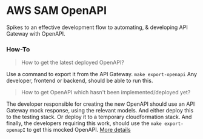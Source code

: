 # AWS SAM OpenAPI

Spikes to an effective development flow to automating, & developing API Gateway with OpenAPI.

### How-To
> How to get the latest deployed OpenAPI?   
 
Use a command to export it from the API Gateway. `make export-openapi` Any developer, frontend or backend, should be able to run this.

> How to get OpenAPI which hasn't been implemented/deployed yet?
 
The developer responsible for creating the new OpenAPI should use an API Gateway mock response, using the relevant models.
And either deploy this to the testing stack. 
Or deploy it to a temporary cloudformation stack.
And finally, the developers requiring this work, should use the `make export-openapI` to get this mocked OpenAPI. [More details](https://docs.aws.amazon.com/apigateway/latest/developerguide/how-to-mock-integration.html)

